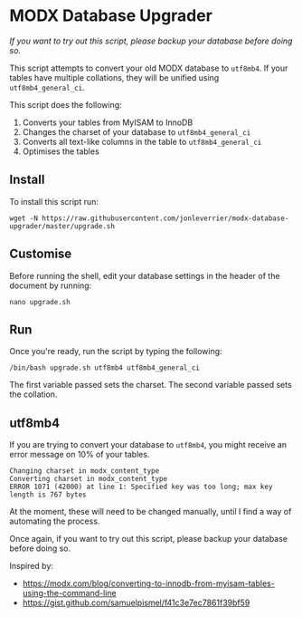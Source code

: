# MODX Database Upgrader

_If you want to try out this script, please backup your database before doing so._

This script attempts to convert your old MODX database to `utf8mb4`. If your tables have multiple collations, they will be unified using `utf8mb4_general_ci`.

This script does the following:
1. Converts your tables from MyISAM to InnoDB
2. Changes the charset of your database to `utf8mb4_general_ci`
3. Converts all text-like columns in the table to `utf8mb4_general_ci`
4. Optimises the tables

## Install
To install this script run:
```
wget -N https://raw.githubusercontent.com/jonleverrier/modx-database-upgrader/master/upgrade.sh
```

## Customise
Before running the shell, edit your database settings in the header of the document by running:
```
nano upgrade.sh
```

## Run
Once you're ready, run the script by typing the following:
```
/bin/bash upgrade.sh utf8mb4 utf8mb4_general_ci
```
The first variable passed sets the charset. The second variable passed sets the collation.

## utf8mb4
If you are trying to convert your database to `utf8mb4`, you might receive an error message on 10% of your tables.

```
Changing charset in modx_content_type
Converting charset in modx_content_type
ERROR 1071 (42000) at line 1: Specified key was too long; max key length is 767 bytes
```
At the moment, these will need to be changed manually, until I find a way of automating the process.

Once again, if you want to try out this script, please backup your database before doing so.

Inspired by:
*   https://modx.com/blog/converting-to-innodb-from-myisam-tables-using-the-command-line
*   https://gist.github.com/samuelpismel/f41c3e7ec7861f39bf59
